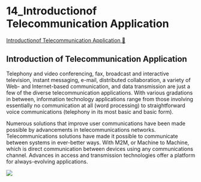 # 14_Introductionof Telecommunication Application

[Introductionof Telecommunication Application &#128279;](https://alison.com/topic/learn/145596/application-services-of-telecommunication-network)

## Introduction of Telecommunication Application

Telephony and video conferencing, fax, broadcast and interactive television, instant messaging, e-mail, distributed collaboration, a variety of Web- and Internet-based communication, and data transmission are just a few of the diverse telecommunication applications. With various gradations in between, information technology applications range from those involving essentially no communication at all (word processing) to straightforward voice communications (telephony in its most basic and basic form).

Numerous solutions that improve user communications have been made possible by advancements in telecommunications networks. Telecommunications solutions have made it possible to communicate between systems in ever-better ways. With M2M, or Machine to Machine, which is direct communication between devices using any communications channel. Advances in access and transmission technologies offer a platform for always-evolving applications.

![](https://courseware-assets.alison.com/public/published/14861/images/1681107272757139435.jpeg)

